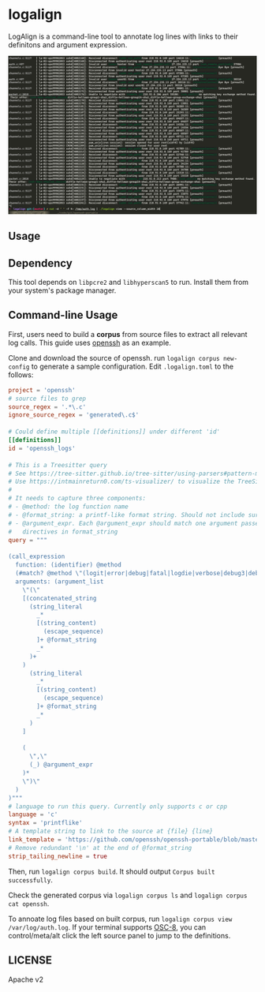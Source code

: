 # logalign

LogAlign is a command-line tool to annotate log lines with links to their definitons and argument expression.

![screenshot](https://github.com/htfy96/logalign/blob/master/docs/screenshot.png)

## Usage

## Dependency

This tool depends on `libpcre2` and `libhyperscan5` to run. Install them from your system's package manager.

## Command-line Usage

First, users need to build a **corpus** from source files to extract all relevant log calls. This guide uses [openssh](https://github.com/openssh/openssh-portable) as an example.

Clone and download the source of openssh. run `logalign corpus new-config` to generate a sample configuration. Edit `.logalign.toml` to the follows:

```toml
project = 'openssh'
# source files to grep
source_regex = '.*\.c'
ignore_source_regex = 'generated\.c$'

# Could define multiple [[definitions]] under different 'id'
[[definitions]]
id = 'openssh_logs'

# This is a Treesitter query
# See https://tree-sitter.github.io/tree-sitter/using-parsers#pattern-matching-with-queries for the full syntax
# Use https://intmainreturn0.com/ts-visualizer/ to visualize the TreeSitter AST for a given code snippet
#
# It needs to capture three components:
# - @method: the log function name
# - @format_string: a printf-like format string. Should not include surrounding quotes
# - @argument_expr. Each @argument_expr should match one argument passed to the log call. Must match the number of
#   directives in format_string
query = """

(call_expression
  function: (identifier) @method
  (#match? @method \"(logit|error|debug|fatal|logdie|verbose|debug3|debug2)(_f|_r|_fr)?\")
  arguments: (argument_list
    \"(\"
    [(concatenated_string
      (string_literal
        _*
        [(string_content)
          (escape_sequence)
        ]+ @format_string
        _*
      )+
    )
      (string_literal
        _*
        [(string_content)
          (escape_sequence)
        ]+ @format_string
        _*
      )
    ]

    (
      \",\"
      (_) @argument_expr
    )*
    \")\"
  )
)"""
# language to run this query. Currently only supports c or cpp
language = 'c'
syntax = 'printflike'
# A template string to link to the source at {file} {line}
link_template = 'https://github.com/openssh/openssh-portable/blob/master/{file}#L{line}'
# Remove redundant '\n' at the end of @format_string
strip_tailing_newline = true
```

Then, run `logalign corpus build`. It should output `Corpus built successfully`.

Check the generated corpus via `logalign corpus ls` and `logalign corpus cat openssh`.

To annoate log files based on built corpus, run `logalign corpus view /var/log/auth.log`. If your terminal supports [OSC-8](https://github.com/Alhadis/OSC8-Adoption), you can control/meta/alt click the
left source panel to jump to the definitions.

## LICENSE

Apache v2
